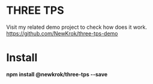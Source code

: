 # THREE TPS

Visit my related demo project to check how does it work. https://github.com/NewKrok/three-tps-demo

# Install
**npm install @newkrok/three-tps --save**
